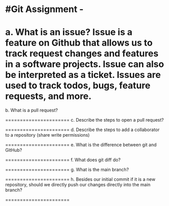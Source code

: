 #Git Assignment - <MK-DSI>
======================
a. What is an issue?
Issue is a feature on Github that allows us to track request changes and features in a software projects. Issue can also be interpreted as a ticket. Issues are used to track todos, bugs, feature requests, and more. 
======================
b. What is a pull request?

======================
c. Describe the steps to open a pull request?

======================
d. Describe the steps to add a collaborator to a repository (share write permissions)

======================
e. What is the difference between git and GitHub?

======================
f. What does git diff do?

======================
g. What is the main branch?

======================
h. Besides our initial commit if it is a new repository, should we directly push our changes directly into the main branch?

======================